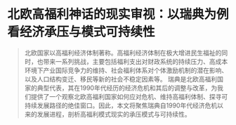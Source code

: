 # 北欧高福利神话的现实审视：以瑞典为例看经济承压与模式可持续性

> 北欧国家以高福利经济体制著称。高福利经济体制在极大增进民生福祉的同时，也带来一系列挑战，主要包括福利支出对财政系统的持续压力、高成本环境下产业国际竞争力的维持、社会福利体系对个体激励机制的潜在影响、以及人口结构变迁、移民等新的社会不稳定因素等。
> 瑞典是北欧高福利国家的典型代表，其在1990年代经历的经济危机和其后的调整与改革，为我们提供了一个观察北欧高福利国家如何应对危机、维持高福利体制、探寻可持续发展路径的绝佳窗口。因此，本文将聚焦瑞典自1990年代经济危机以来的发展进程，剖析高福利模式现实的承压模式与可持续性。
